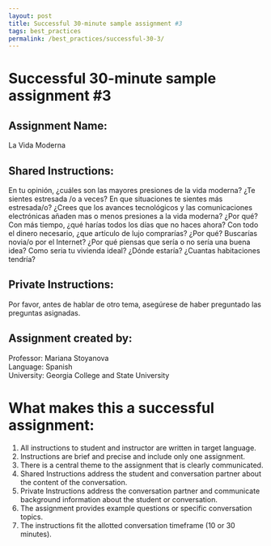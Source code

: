 ```yaml
---
layout: post
title: Successful 30-minute sample assignment #3
tags: best_practices
permalink: /best_practices/successful-30-3/
---
```


# Successful 30-minute sample assignment #3

## Assignment Name: 
La Vida Moderna

## Shared Instructions: 
En tu opinión, ¿cuáles son las mayores presiones de la vida moderna? ¿Te sientes estresada /o a veces? En que situaciones te sientes más estresada/o? ¿Crees que los avances tecnológicos y las comunicaciones electrónicas añaden mas o menos presiones a la vida moderna? ¿Por qué? Con más tiempo, ¿qué harías todos los días que no haces ahora? Con todo el dinero necesario, ¿que artículo de lujo comprarías? ¿Por qué? Buscarías novia/o por el Internet? ¿Por qué piensas que sería o no sería una buena idea? Como seria tu vivienda ideal? ¿Dónde estaría? ¿Cuantas habitaciones tendría?

## Private Instructions:
Por favor, antes de hablar de otro tema, asegúrese de haber preguntado las preguntas asignadas.

## Assignment created by:
Professor: Mariana Stoyanova  
Language: Spanish  
University: Georgia College and State University

# What makes this a successful assignment:
1. All instructions to student and instructor are written in target language.
2. Instructions are brief and precise and include only one assignment.
3. There is a central theme to the assignment that is clearly communicated.
4. Shared Instructions address the student and conversation partner about the content of the conversation.
5. Private Instructions address the conversation partner and communicate background
information about the student or conversation.
6. The assignment provides example questions or specific conversation topics.
7. The instructions fit the allotted conversation timeframe (10 or 30 minutes).